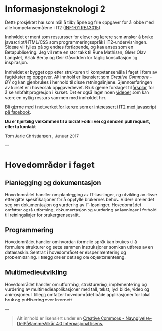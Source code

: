 Informasjonsteknologi 2
=======================

Dette prosjektet har som mål å tilby åpne og frie oppgaver for å jobbe med alle kompetansemålene i IT2 ([INF1-01 REA3015](http://www.udir.no/kl06/INF1-01/Kompetansemaal?arst=1858830315&kmsn=130796663)).

Innholdet er ment som ressursser for elever og lærere som ønsker å bruke javascript/HTML/CSS som programmeringsspråk i IT2-undervisningen. Sidene vil fylles på og endres fortløpende, og kan anses som en Betapublisering. Jeg vil rette en stor takk til Rune Mathisen, Gløer Olav Langslet, Aslak Berby og Geir Gåsodden for faglig konsultasjon og inspirasjon.

Innholdet er bygget opp etter strukturen til kompetansemåla i faget i form av fagtekster og oppgaver. Alt innhold er lisensiert som *Creative Commons - BY* og kan gjenbrukes i henhold til disse retningslinjene. Gjennomføringen av kurset er i hovedsak oppgavedrevet. Bruk gjerne forslaget til [årsplan](https://docs.google.com/document/d/1oet8suvqiR0Jm1EV80nmOoqToBpZCIb90gMVwJLAVIY/edit#) for å se anbfalt progresjon i kurset. Det er også laget noen [videoer](https://www.youtube.com/playlist?list=PLZPcDjKFEYPPs3UL7CsoRFfI-lrjuE4dk) som kan være en nyttig ressurs sammen med innholdet her.

Bli gjerne med i [nettverket for lærere som er interessert i IT2 med javascript på facebook](https://www.facebook.com/groups/231993360276497/?fref=ts).

**Du er hjertelig velkommen til å bidra! Fork i vei og send en pull request, eller ta kontakt**

Tom Jarle Christiansen , Januar 2017

--

Hovedområder i faget
====================

Planlegging og dokumentasjon
----------------------------
Hovedområdet handler om planlegging av IT-løsninger, og utvikling av disse etter gitte spesifikasjoner for å oppfylle brukernes behov. Videre dreier det seg om dokumentasjon og vurdering av IT-løsninger. Hovedområdet omfatter også utforming, dokumentasjon og vurdering av løsninger i forhold til retningslinjer for brukergrensesnitt.

Programmering
-------------
Hovedområdet handler om hvordan formelle språk kan brukes til å formulere strukturer og sette sammen instruksjoner som kan utføres av en datamaskin. Sentralt i hovedområdet er eksperimentering og problemløsning. I tillegg dreier det seg om objektorientering.

Multimedieutvikling
-------------------
Hovedområdet handler om utforming, strukturering, implementering og vurdering av multimedieapplikasjoner med tall, tekst, lyd, bilde, video og animasjoner. I tillegg omfatter hovedområdet både applikasjoner for lokal bruk og publisering over Internett.

--

>Alt innhold er lisensiert under en [Creative Commons - Navngivelse-DelPåSammeVilkår 4.0 Internasjonal lisens.
](http://creativecommons.org/licenses/by-sa/4.0/)
